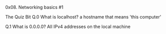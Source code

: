 0x08. Networking basics #1

The Quiz Bit
Q.0
What is localhost?
a hostname that means 'this computer'

Q.1
What is 0.0.0.0?
All IPv4 addresses on the local machine
